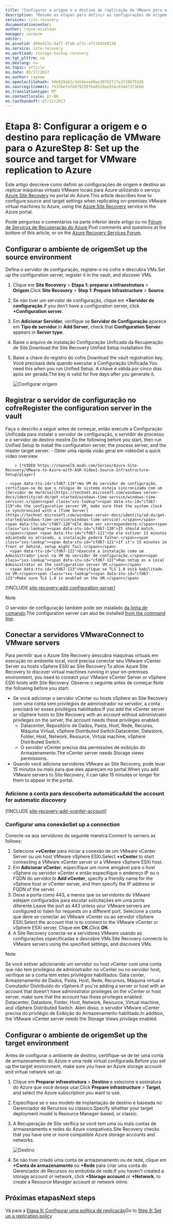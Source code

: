 ```yaml
---
title: "Configurar a origem e o destino de replicação de VMware para o Azure com o Azure Site Recovery | Microsoft Docs"
description: "Resume as etapas para definir as configurações de origem e destino para replicação de VMs VMware para armazenamento do Azure com o Azure Site Recovery"
services: site-recovery
documentationcenter: 
author: rayne-wiselman
manager: carmonm
editor: 
ms.assetid: d99e422e-daf7-4fa8-af3c-af2340340136
ms.service: site-recovery
ms.workload: storage-backup-recovery
ms.tgt_pltfrm: na
ms.devlang: na
ms.topic: article
ms.date: 06/27/2017
ms.author: raynew
ms.openlocfilehash: 94b629a62c3a54eee69ee397b2f27e3f20b753d5
ms.sourcegitcommit: f537befafb079256fba0529ee554c034d73f36b0
ms.translationtype: MT
ms.contentlocale: pt-BR
ms.lasthandoff: 07/11/2017
---
```

# <a name="step-8-set-up-the-source-and-target-for-vmware-replication-to-azure"></a><span data-ttu-id="cfd67-103">Etapa 8: Configurar a origem e o destino para replicação de VMware para o Azure</span><span class="sxs-lookup"><span data-stu-id="cfd67-103">Step 8: Set up the source and target for VMware replication to Azure</span></span>

<span data-ttu-id="cfd67-104">Este artigo descreve como definir as configurações de origem e destino ao replicar máquinas virtuais VMware locais para Azure utilizando o serviço [Azure Site Recovery](site-recovery-overview.md) no portal do Azure.</span><span class="sxs-lookup"><span data-stu-id="cfd67-104">This article describes how to configure source and target settings when replicating on-premises VMware virtual machines to Azure, using the [Azure Site Recovery](site-recovery-overview.md) service in the Azure portal.</span></span>

<span data-ttu-id="cfd67-105">Poste perguntas e comentários na parte inferior deste artigo ou no [Fórum de Serviços de Recuperação do Azure](https://social.msdn.microsoft.com/forums/azure/home?forum=hypervrecovmgr).</span><span class="sxs-lookup"><span data-stu-id="cfd67-105">Post comments and questions at the bottom of this article, or on the [Azure Recovery Services Forum](https://social.msdn.microsoft.com/forums/azure/home?forum=hypervrecovmgr).</span></span>


## <a name="set-up-the-source-environment"></a><span data-ttu-id="cfd67-106">Configurar o ambiente de origem</span><span class="sxs-lookup"><span data-stu-id="cfd67-106">Set up the source environment</span></span>

<span data-ttu-id="cfd67-107">Defina o servidor de configuração, registre-o no cofre e descubra VMs.</span><span class="sxs-lookup"><span data-stu-id="cfd67-107">Set up the configuration server, register it in the vault, and discover VMs.</span></span>

1. <span data-ttu-id="cfd67-108">Clique em **Site Recovery** > **Etapa 1: preparar a infraestrutura** > **Origem**.</span><span class="sxs-lookup"><span data-stu-id="cfd67-108">Click **Site Recovery** > **Step 1: Prepare Infrastructure** > **Source**.</span></span>
2. <span data-ttu-id="cfd67-109">Se não tiver um servidor de configuração, clique em **+Servidor de configuração**.</span><span class="sxs-lookup"><span data-stu-id="cfd67-109">If you don’t have a configuration server, click **+Configuration server**.</span></span>
3. <span data-ttu-id="cfd67-110">Em **Adicionar Servidor**, verifique se **Servidor de Configuração** aparece em **Tipo de servidor**.</span><span class="sxs-lookup"><span data-stu-id="cfd67-110">In **Add Server**, check that **Configuration Server** appears in **Server type**.</span></span>
4. <span data-ttu-id="cfd67-111">Baixe o arquivo de instalação Configuração Unificada da Recuperação de Site.</span><span class="sxs-lookup"><span data-stu-id="cfd67-111">Download the Site Recovery Unified Setup installation file.</span></span>
5. <span data-ttu-id="cfd67-112">Baixe a chave do registro do cofre.</span><span class="sxs-lookup"><span data-stu-id="cfd67-112">Download the vault registration key.</span></span> <span data-ttu-id="cfd67-113">Você precisará dela quando executar a Configuração Unificada.</span><span class="sxs-lookup"><span data-stu-id="cfd67-113">You need this when you run Unified Setup.</span></span> <span data-ttu-id="cfd67-114">A chave é válida por cinco dias após ser gerada.</span><span class="sxs-lookup"><span data-stu-id="cfd67-114">The key is valid for five days after you generate it.</span></span>

   ![Configurar origem](./media/vmware-walkthrough-source-target/set-source2.png)


## <a name="register-the-configuration-server-in-the-vault"></a><span data-ttu-id="cfd67-116">Registrar o servidor de configuração no cofre</span><span class="sxs-lookup"><span data-stu-id="cfd67-116">Register the configuration server in the vault</span></span>

<span data-ttu-id="cfd67-117">Faça o descrito a seguir antes de começar, então execute a Configuração Unificada para instalar o servidor de configuração, o servidor de processo e o servidor de destino mestre.</span><span class="sxs-lookup"><span data-stu-id="cfd67-117">Do the following before you start, then run Unified Setup to install the configuration server, the process server, and the master target server.</span></span>
    - <span data-ttu-id="cfd67-118">Obter uma rápida visão geral em vídeo</span><span class="sxs-lookup"><span data-stu-id="cfd67-118">Get a quick video overview</span></span>

        > [!VIDEO https://channel9.msdn.com/Series/Azure-Site-Recovery/VMware-to-Azure-with-ASR-Video1-Source-Infrastructure-Setup/player]

    - <span data-ttu-id="cfd67-119">Na VM do servidor de configuração, certifique-se de que o relógio do sistema esteja sincronizado com um [Servidor de Horário](https://technet.microsoft.com/windows-server-docs/identity/ad-ds/get-started/windows-time-service/windows-time-service).</span><span class="sxs-lookup"><span data-stu-id="cfd67-119">On the configuration server VM, make sure that the system clock is synchronized with a [Time Server](https://technet.microsoft.com/windows-server-docs/identity/ad-ds/get-started/windows-time-service/windows-time-service).</span></span> <span data-ttu-id="cfd67-120">Ele deve ser correspondente.</span><span class="sxs-lookup"><span data-stu-id="cfd67-120">It should match.</span></span> <span data-ttu-id="cfd67-121">Se ele estiver 15 minutos adiantado ou atrasado, a instalação poderá falhar.</span><span class="sxs-lookup"><span data-stu-id="cfd67-121">If it's 15 minutes in front or behind, setup might fail.</span></span>
    - <span data-ttu-id="cfd67-122">Execute a instalação como um Administrador Local na VM do servidor de configuração.</span><span class="sxs-lookup"><span data-stu-id="cfd67-122">Run setup as a Local Administrator on the configuration server VM.</span></span>
    - <span data-ttu-id="cfd67-123">Verifique se TLS 1.0 está habilitado na VM.</span><span class="sxs-lookup"><span data-stu-id="cfd67-123">Make sure TLS 1.0 is enabled on the VM.</span></span>


[!INCLUDE [site-recovery-add-configuration-server](../../includes/site-recovery-add-configuration-server.md)]

> [!NOTE]
> <span data-ttu-id="cfd67-124">O servidor de configuração também pode ser instalado [da linha de comando](http://aka.ms/installconfigsrv).</span><span class="sxs-lookup"><span data-stu-id="cfd67-124">The configuration server can also be installed [from the command line](http://aka.ms/installconfigsrv).</span></span>



## <a name="connect-to-vmware-servers"></a><span data-ttu-id="cfd67-125">Conectar a servidores VMware</span><span class="sxs-lookup"><span data-stu-id="cfd67-125">Connect to VMware servers</span></span>

<span data-ttu-id="cfd67-126">Para permitir que o Azure Site Recovery descubra máquinas virtuais em execução no ambiente local, você precisa conectar seu VMware vCenter Server ou hosts vSphere ESXi ao Site Recovery.</span><span class="sxs-lookup"><span data-stu-id="cfd67-126">To allow Azure Site Recovery to discover virtual machines running in your on-premises environment, you need to connect your VMware vCenter Server or vSphere ESXi hosts with Site Recovery.</span></span> <span data-ttu-id="cfd67-127">Observe o seguinte antes de começar:</span><span class="sxs-lookup"><span data-stu-id="cfd67-127">Note the following before you start:</span></span>

- <span data-ttu-id="cfd67-128">Se você adicionar o servidor vCenter ou hosts vSphere ao Site Recovery com uma conta sem privilégios de administrador no servidor, a conta precisará ter esses privilégios habilitados:</span><span class="sxs-lookup"><span data-stu-id="cfd67-128">If you add the vCenter server or vSphere hosts to Site Recovery with an account without administrator privileges on the server, the account needs these privileges enabled:</span></span>
    - <span data-ttu-id="cfd67-129">Datacenter, Repositório de Dados, Pasta, Host, Rede, Recurso, Máquina Virtual, vSphere Distributed Switch.</span><span class="sxs-lookup"><span data-stu-id="cfd67-129">Datacenter, Datastore, Folder, Host, Network, Resource, Virtual machine, vSphere Distributed Switch.</span></span>
    - <span data-ttu-id="cfd67-130">O servidor vCenter precisa das permissões de exibição do Armazenamento.</span><span class="sxs-lookup"><span data-stu-id="cfd67-130">The vCenter server needs Storage views permissions.</span></span>
- <span data-ttu-id="cfd67-131">Quando você adiciona servidores VMware ao Site Recovery, pode levar 15 minutos ou mais para que eles apareçam no portal.</span><span class="sxs-lookup"><span data-stu-id="cfd67-131">When you add VMware servers to Site Recovery, it can take 15 minutes or longer for them to appear in the portal.</span></span>

### <a name="add-the-account-for-automatic-discovery"></a><span data-ttu-id="cfd67-132">Adicione a conta para descoberta automática</span><span class="sxs-lookup"><span data-stu-id="cfd67-132">Add the account for automatic discovery</span></span>

[!INCLUDE [site-recovery-add-vcenter-account](../../includes/site-recovery-add-vcenter-account.md)]

### <a name="set-up-a-connection"></a><span data-ttu-id="cfd67-133">Configurar uma conexão</span><span class="sxs-lookup"><span data-stu-id="cfd67-133">Set up a connection</span></span>

<span data-ttu-id="cfd67-134">Conecte-se aos servidores da seguinte maneira:</span><span class="sxs-lookup"><span data-stu-id="cfd67-134">Connect to servers as follows:</span></span>

1. <span data-ttu-id="cfd67-135">Selecione **+vCenter** para iniciar a conexão de um VMware vCenter Server ou um host VMware vSphere ESXi.</span><span class="sxs-lookup"><span data-stu-id="cfd67-135">Select **+vCenter** to start connecting a VMware vCenter server or a VMware vSphere ESXi host.</span></span>
2. <span data-ttu-id="cfd67-136">Em **Adicionar vCenter**, especifique um nome amigável para o host vSphere ou servidor vCenter e então especifique o endereço IP ou o FQDN do servidor.</span><span class="sxs-lookup"><span data-stu-id="cfd67-136">In **Add vCenter**, specify a friendly name for the vSphere host or vCenter server, and then specify the IP address or FQDN of the server.</span></span>
3. <span data-ttu-id="cfd67-137">Deixe a porta como 443, a menos que os servidores do VMware estejam configurados para escutar solicitações em uma porta diferente.</span><span class="sxs-lookup"><span data-stu-id="cfd67-137">Leave the port as 443 unless your VMware servers are configured to listen for requests on a different port.</span></span> <span data-ttu-id="cfd67-138">Selecione a conta que deve se conectar ao VMware vCenter ou ao servidor vSphere ESXi.</span><span class="sxs-lookup"><span data-stu-id="cfd67-138">Select the account that is to connect to the VMware vCenter or vSphere ESXi server.</span></span> <span data-ttu-id="cfd67-139">Clique em **OK**.</span><span class="sxs-lookup"><span data-stu-id="cfd67-139">Click **OK**.</span></span>
4. <span data-ttu-id="cfd67-140">A Site Recovery conecta-se a servidores VMware usando as configurações especificadas e descobre VMs.</span><span class="sxs-lookup"><span data-stu-id="cfd67-140">Site Recovery connects to VMware servers using the specified settings, and discovers VMs.</span></span>

> [!NOTE]
> <span data-ttu-id="cfd67-141">Se você estiver adicionando um servidor ou host vCenter com uma conta que não tem privilégios de administrador no vCenter ou no servidor host, verifique se a conta tem estes privilégios habilitados: Data center, Armazenamento de Dados, Pasta, Host, Rede, Recursos, Máquina virtual e Comutador Distribuído do vSphere.</span><span class="sxs-lookup"><span data-stu-id="cfd67-141">If you're adding a server or host with an account that doesn't have administrator privileges on the vCenter or host server, make sure that the account has these privileges enabled: Datacenter, Datastore, Folder, Host, Network, Resource, Virtual machine, and vSphere Distributed Switch.</span></span> <span data-ttu-id="cfd67-142">Além disso, o servidor VMware vCenter precisa do privilégio de Exibição do Armazenamento habilitado.</span><span class="sxs-lookup"><span data-stu-id="cfd67-142">In addition, the VMware vCenter server needs the Storage Views privilege enabled.</span></span>


## <a name="set-up-the-target-environment"></a><span data-ttu-id="cfd67-143">Configurar o ambiente de origem</span><span class="sxs-lookup"><span data-stu-id="cfd67-143">Set up the target environment</span></span>

<span data-ttu-id="cfd67-144">Antes de configurar o ambiente de destino, certifique-se de ter uma conta de armazenamento do Azure e uma rede virtual configurada.</span><span class="sxs-lookup"><span data-stu-id="cfd67-144">Before you set up the target environment, make sure you have an Azure storage account and virtual network set up.</span></span>

1. <span data-ttu-id="cfd67-145">Clique em **Preparar infraestrutura** > **Destino** e selecione a assinatura do Azure que você deseja usar.</span><span class="sxs-lookup"><span data-stu-id="cfd67-145">Click **Prepare infrastructure** > **Target**, and select the Azure subscription you want to use.</span></span>
2. <span data-ttu-id="cfd67-146">Especifique se o seu modelo de implantação de destino é baseada no Gerenciador de Recursos ou clássico.</span><span class="sxs-lookup"><span data-stu-id="cfd67-146">Specify whether your target deployment model is Resource Manager-based, or classic.</span></span>
3. <span data-ttu-id="cfd67-147">A Recuperação de Site verifica se você tem uma ou mais contas de armazenamento e redes do Azure compatíveis.</span><span class="sxs-lookup"><span data-stu-id="cfd67-147">Site Recovery checks that you have one or more compatible Azure storage accounts and networks.</span></span>

   ![Destino](./media/vmware-walkthrough-source-target/gs-target.png)
4. <span data-ttu-id="cfd67-149">Se não tiver criado uma conta de armazenamento ou de rede, clique em **+Conta de armazenamento** ou **+Rede** para criar uma conta do Gerenciador de Recursos ou embutida de rede.</span><span class="sxs-lookup"><span data-stu-id="cfd67-149">If you haven't created a storage account or network, click **+Storage account** or **+Network**, to create a Resource Manager account or network inline.</span></span>

## <a name="next-steps"></a><span data-ttu-id="cfd67-150">Próximas etapas</span><span class="sxs-lookup"><span data-stu-id="cfd67-150">Next steps</span></span>

<span data-ttu-id="cfd67-151">Vá para a [Etapa 9: Configurar uma política de replicação](vmware-walkthrough-replication.md)</span><span class="sxs-lookup"><span data-stu-id="cfd67-151">Go to [Step 9: Set up a replication policy](vmware-walkthrough-replication.md)</span></span>
